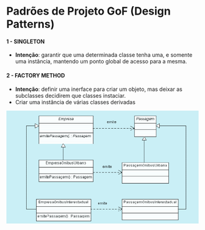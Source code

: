 # Padrões de Projeto GoF (Design Patterns)

#### 1 - SINGLETON 

- **Intenção**: garantir que uma determinada classe tenha uma, e somente uma instância, mantendo um ponto global de acesso para a mesma.

#### 2 - FACTORY METHOD

- **Intenção**: definir uma inerface para criar um objeto, mas deixar as subclasses decidirem que classes instaciar.
- Criar uma instância de várias classes derivadas

![Factory Method](images/factorymethod.png "Imagem de MARCO AURÉLIO REGIS")




